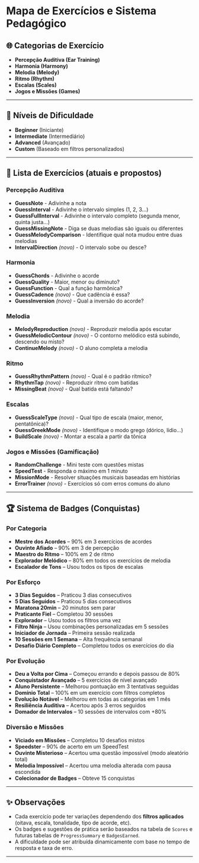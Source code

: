 # Mapa de Exercícios e Sistema Pedagógico

## 🌐 Categorias de Exercício

- **Percepção Auditiva (Ear Training)**
- **Harmonia (Harmony)**
- **Melodia (Melody)**
- **Ritmo (Rhythm)**
- **Escalas (Scales)**
- **Jogos e Missões (Games)**

---

## 🧭 Níveis de Dificuldade

- **Beginner** (Iniciante)
- **Intermediate** (Intermediário)
- **Advanced** (Avançado)
- **Custom** (Baseado em filtros personalizados)

---

## 🎵 Lista de Exercícios (atuais e propostos)

### Percepção Auditiva
- **GuessNote** - Adivinhe a nota
- **GuessInterval** - Adivinhe o intervalo simples (1, 2, 3...)
- **GuessFullInterval** - Adivinhe o intervalo completo (segunda menor, quinta justa...)
- **GuessMissingNote** - Diga se duas melodias são iguais ou diferentes
- **GuessMelodyComparison** - Identifique qual nota mudou entre duas melodias
- **IntervalDirection** *(novo)* - O intervalo sobe ou desce?

### Harmonia
- **GuessChords** - Adivinhe o acorde
- **GuessQuality** - Maior, menor ou diminuto?
- **GuessFunction** - Qual a função harmônica?
- **GuessCadence** *(novo)* - Que cadência é essa?
- **GuessInversion** *(novo)* - Qual a inversão do acorde?

### Melodia
- **MelodyReproduction** *(novo)* - Reproduzir melodia após escutar
- **GuessMelodicContour** *(novo)* - O contorno melódico está subindo, descendo ou misto?
- **ContinueMelody** *(novo)* - O aluno completa a melodia

### Ritmo
- **GuessRhythmPattern** *(novo)* - Qual é o padrão rítmico?
- **RhythmTap** *(novo)* - Reproduzir ritmo com batidas
- **MissingBeat** *(novo)* - Qual batida está faltando?

### Escalas
- **GuessScaleType** *(novo)* - Qual tipo de escala (maior, menor, pentatônica)?
- **GuessGreekMode** *(novo)* - Identifique o modo grego (dórico, lídio...)
- **BuildScale** *(novo)* - Montar a escala a partir da tônica

### Jogos e Missões (Gamificação)
- **RandomChallenge** - Mini teste com questões mistas
- **SpeedTest** - Responda o máximo em 1 minuto
- **MissionMode** - Resolver situações musicais baseadas em histórias
- **ErrorTrainer** *(novo)* - Exercícios só com erros comuns do aluno

---

## 🏆 Sistema de Badges (Conquistas)

### Por Categoria
- **Mestre dos Acordes** – 90% em 3 exercícios de acordes
- **Ouvinte Afiado** – 90% em 3 de percepção
- **Maestro do Ritmo** – 100% em 2 de ritmo
- **Explorador Melódico** – 80% em todos os exercícios de melodia
- **Escalador de Tons** – Usou todos os tipos de escalas

### Por Esforço
- **3 Dias Seguidos** – Praticou 3 dias consecutivos
- **5 Dias Seguidos** – Praticou 5 dias consecutivos
- **Maratona 20min** – 20 minutos sem parar
- **Praticante Fiel** – Completou 30 sessões
- **Explorador** – Usou todos os filtros uma vez
- **Filtro Ninja** – Usou combinações personalizadas em 5 sessões
- **Iniciador de Jornada** – Primeira sessão realizada
- **10 Sessões em 1 Semana** – Alta frequência semanal
- **Desafio Diário Completo** – Completou todos os exercícios do dia

### Por Evolução
- **Deu a Volta por Cima** – Começou errando e depois passou de 80%
- **Conquistador Avançado** – 5 exercícios de nível avançado
- **Aluno Persistente** – Melhorou pontuação em 3 tentativas seguidas
- **Domínio Total** – 100% em um exercício com filtros completos
- **Evolução Notável** – Melhorou em todas as categorias em 1 mês
- **Resiliência Auditiva** – Acertou após 3 erros seguidos
- **Domador de Intervalos** – 10 sessões de intervalos com +80%

### Diversão e Missões
- **Viciado em Missões** – Completou 10 desafios mistos
- **Speedster** – 90% de acerto em um SpeedTest
- **Ouvinte Misterioso** – Acertou uma questão impossível (modo aleatório total)
- **Melodia Impossível** – Acertou uma melodia alterada com pausa escondida
- **Colecionador de Badges** – Obteve 15 conquistas

---

## ✨ Observações

- Cada exercício pode ter variações dependendo dos **filtros aplicados** (oitava, escala, tonalidade, tipo de acorde, etc).
- Os badges e sugestões de prática serão baseados na tabela de `Scores` e futuras tabelas de `ProgressSummary` e `BadgesEarned`.
- A dificuldade pode ser atribuída dinamicamente com base no tempo de resposta e taxa de erro.

---
